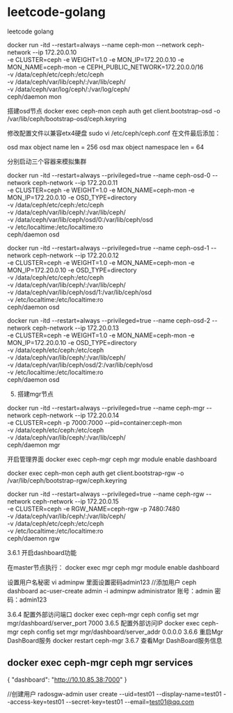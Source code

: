 # leetcode-golang
leetcode golang

docker run -itd --restart=always --name ceph-mon --network ceph-network --ip 172.20.0.10 \
-e CLUSTER=ceph -e WEIGHT=1.0 -e MON_IP=172.20.0.10 -e MON_NAME=ceph-mon -e CEPH_PUBLIC_NETWORK=172.20.0.0/16 \
-v /data/ceph/etc/ceph:/etc/ceph \
-v /data/ceph/var/lib/ceph/:/var/lib/ceph/ \
-v /data/ceph/var/log/ceph/:/var/log/ceph/ \
ceph/daemon mon

搭建osd节点
docker exec ceph-mon ceph auth get client.bootstrap-osd -o /var/lib/ceph/bootstrap-osd/ceph.keyring

修改配置文件以兼容etx4硬盘
sudo vi /etc/ceph/ceph.conf
在文件最后添加：

osd max object name len = 256
osd max object namespace len = 64

分别启动三个容器来模拟集群

docker run -itd --restart=always --privileged=true --name ceph-osd-0 --network ceph-network --ip 172.20.0.11 \
-e CLUSTER=ceph -e WEIGHT=1.0 -e MON_NAME=ceph-mon -e MON_IP=172.20.0.10 -e OSD_TYPE=directory \
-v /data/ceph/etc/ceph:/etc/ceph \
-v /data/ceph/var/lib/ceph/:/var/lib/ceph/ \
-v /data/ceph/var/lib/ceph/osd/0:/var/lib/ceph/osd \
-v /etc/localtime:/etc/localtime:ro \
ceph/daemon osd

docker run -itd --restart=always --privileged=true --name ceph-osd-1 --network ceph-network --ip 172.20.0.12 \
-e CLUSTER=ceph -e WEIGHT=1.0 -e MON_NAME=ceph-mon -e MON_IP=172.20.0.10 -e OSD_TYPE=directory \
-v /data/ceph/etc/ceph:/etc/ceph \
-v /data/ceph/var/lib/ceph/:/var/lib/ceph/ \
-v /data/ceph/var/lib/ceph/osd/1:/var/lib/ceph/osd \
-v /etc/localtime:/etc/localtime:ro \
ceph/daemon osd

docker run -itd --restart=always --privileged=true --name ceph-osd-2 --network ceph-network --ip 172.20.0.13 \
-e CLUSTER=ceph -e WEIGHT=1.0 -e MON_NAME=ceph-mon -e MON_IP=172.20.0.10 -e OSD_TYPE=directory \
-v /data/ceph/etc/ceph:/etc/ceph \
-v /data/ceph/var/lib/ceph/:/var/lib/ceph/ \
-v /data/ceph/var/lib/ceph/osd/2:/var/lib/ceph/osd \
-v /etc/localtime:/etc/localtime:ro \
ceph/daemon osd


5. 搭建mgr节点

docker run -itd --restart=always --privileged=true --name ceph-mgr --network ceph-network --ip 172.20.0.14 \
-e CLUSTER=ceph -p 7000:7000 --pid=container:ceph-mon \
-v /data/ceph/etc/ceph:/etc/ceph \
-v /data/ceph/var/lib/ceph/:/var/lib/ceph/ \
ceph/daemon mgr

开启管理界面
docker exec ceph-mgr ceph mgr module enable dashboard

docker exec ceph-mon ceph auth get client.bootstrap-rgw -o /var/lib/ceph/bootstrap-rgw/ceph.keyring

docker run -itd --restart=always --privileged=true --name ceph-rgw --network ceph-network --ip 172.20.0.15 \
-e CLUSTER=ceph -e RGW_NAME=ceph-rgw -p 7480:7480 \
-v /data/ceph/var/lib/ceph/:/var/lib/ceph/ \
-v /data/ceph/etc/ceph:/etc/ceph \
-v /etc/localtime:/etc/localtime:ro \
ceph/daemon rgw


3.6.1 开启dashboard功能

在master节点执行：
docker exec mgr ceph mgr module enable dashboard

设置用户名秘密
vi adminpw 里面设置密码admin123
//添加用户
ceph dashboard ac-user-create admin -i adminpw administrator
账号：admin 密码：admin123

3.6.4 配置外部访问端口
docker exec ceph-mgr ceph config set mgr mgr/dashboard/server_port 7000
3.6.5 配置外部访问IP
docker exec ceph-mgr ceph config set mgr mgr/dashboard/server_addr 0.0.0.0
3.6.6 重启Mgr DashBoard服务
docker restart ceph-mgr
3.6.7 查看Mgr DashBoard服务信息

docker exec ceph-mgr ceph mgr services
-------------------------------------------
{
   "dashboard": "http://10.10.85.38:7000"
}

//创建用户
radosgw-admin user create --uid=test01 --display-name=test01 --access-key=test01 --secret-key=test01 --email=test01@qq.com

